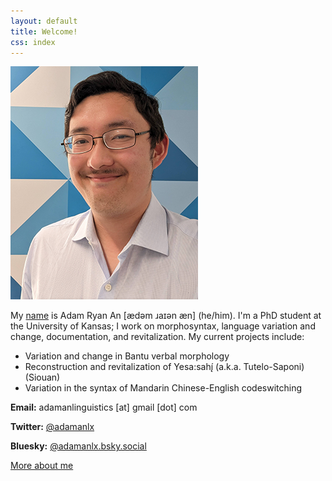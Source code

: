 ```yaml
---
layout: default
title: Welcome!
css: index
---
```


![Adam Ryan An](./images/me.png)

My [name](name) is Adam Ryan An [ædəm ɹaɪən æn] (he/him). I'm a PhD student at the University of Kansas; I work on morphosyntax, language variation and change, documentation, and revitalization. My current projects include:

* Variation and change in Bantu verbal morphology
* Reconstruction and revitalization of Yesa:sahį́ (a.k.a. Tutelo-Saponi) (Siouan)
* Variation in the syntax of Mandarin Chinese-English codeswitching

**Email:** adamanlinguistics [at] gmail [dot] com

**Twitter:** [@adamanlx](https://twitter.com/adamanlx)

**Bluesky:** [@adamanlx.bsky.social](https://bsky.app/profile/adamanlx.bsky.social)

[More about me](about)